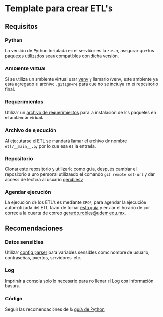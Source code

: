 # Template para crear ETL's
## Requisitos
### Python
La versión de Python instalada en el servidor es la `3.6.9`, asegurar que los paquetes utilizados sean compatibles con dicha versión.

### Ambiente virtual
Si se utiliza un ambiente virtual usar [venv](https://docs.python.org/3/tutorial/venv.html) y llamarlo /venv, este ambiente ya esta agregado al archivo `.gitignore` para que no se incluya en el repositorio final.

### Requerimientos
Utilizar un [archivo de requerimientos](https://pip.pypa.io/en/stable/user_guide/#requirements-files) para la instalación de los paquetes en el ambiente virtual.

### Archivo de ejecución
Al ejecutarse el ETL se mandará llamar el archivo de nombre `etl/__main__.py` por lo que esa es la entrada.

### Repositorio
Clonar este repositorio y utilizarlo como guía, después cambiar el repositorio a uno personal utilizando el comando `git remote set-url` y dar acceso de lectura al usuario [geroblesv](https://github.com/geroblesv/)

### Agendar ejecución
La ejecución de los ETL's es mediante `CRON`, para agendar la ejecución automatizada del ETL favor de tomar [esta guía](https://crontab.guru/) y envíar el horario de por correo a la cuenta de correo gerardo.robles@udem.edu.mx.

## Recomendaciones
### Datos sensibles
Utilizar [config parser](https://docs.python.org/3/library/configparser.html) para variables sensibles como nombre de usuario, contraseñas, puertos, servidores, etc.
### Log
Imprimir a consola solo lo necesario para no llenar el Log con información basura.
### Código
Seguir las recomendaciones de la [guía de Python](https://www.python.org/dev/peps/pep-0008/)